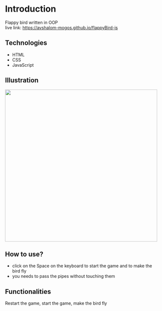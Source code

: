 # Introduction
Flappy bird written in OOP  
live link: https://avshalom-mogos.github.io/flappyBird-js

## Technologies
- HTML
- CSS
- JavaScript

## Illustration
<img src="https://user-images.githubusercontent.com/56726154/74055575-e3b8c980-49e8-11ea-99db-c335011b2e71.png" width="500"/>

## How to use?
- click on the Space on the keyboard to start the game and to make the bird fly
- you needs to pass the pipes without touching them

## Functionalities
Restart the game, start the game, make the bird fly
